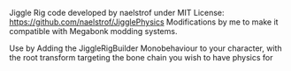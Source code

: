 Jiggle Rig code developed by naelstrof under MIT License: https://github.com/naelstrof/JigglePhysics
Modifications by me to make it compatible with Megabonk modding systems.

Use by Adding the JiggleRigBuilder Monobehaviour to your character, with the root transform targeting the bone chain you wish to have physics for